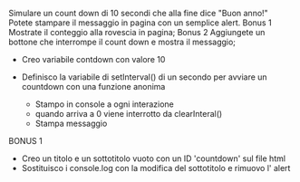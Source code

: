 Simulare un count down di 10 secondi che alla fine dice "Buon anno!"
Potete stampare il messaggio in pagina con un semplice alert.
Bonus 1
Mostrate il conteggio alla rovescia in pagina;
Bonus 2
Aggiungete un bottone che interrompe il count down e mostra il messaggio;


- Creo variabile contdown con valore 10

-  Definisco la variabile di setInterval() di un secondo per avviare un countdown con una funzione anonima
    - Stampo in console a ogni interazione
    - quando arriva a 0 viene interrotto da clearInteral()
    - Stampa messaggio

BONUS 1
- Creo un titolo e un sottotitolo vuoto con un ID 'countdown' sul file html
- Sostituisco i console.log con la modifica del sottotitolo e rimuovo l' alert